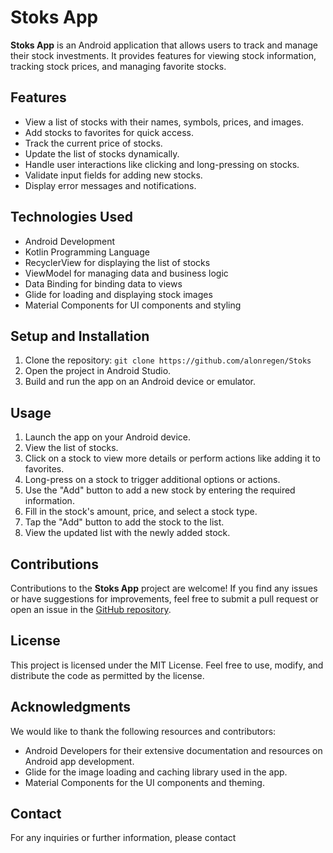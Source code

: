 # Stoks App

**Stoks App** is an Android application that allows users to track and manage their stock investments. It provides features for viewing stock information, tracking stock prices, and managing favorite stocks.

## Features

- View a list of stocks with their names, symbols, prices, and images.
- Add stocks to favorites for quick access.
- Track the current price of stocks.
- Update the list of stocks dynamically.
- Handle user interactions like clicking and long-pressing on stocks.
- Validate input fields for adding new stocks.
- Display error messages and notifications.

## Technologies Used

- Android Development
- Kotlin Programming Language
- RecyclerView for displaying the list of stocks
- ViewModel for managing data and business logic
- Data Binding for binding data to views
- Glide for loading and displaying stock images
- Material Components for UI components and styling

## Setup and Installation

1. Clone the repository: `git clone https://github.com/alonregen/Stoks`
2. Open the project in Android Studio.
3. Build and run the app on an Android device or emulator.

## Usage

1. Launch the app on your Android device.
2. View the list of stocks.
3. Click on a stock to view more details or perform actions like adding it to favorites.
4. Long-press on a stock to trigger additional options or actions.
5. Use the "Add" button to add a new stock by entering the required information.
6. Fill in the stock's amount, price, and select a stock type.
7. Tap the "Add" button to add the stock to the list.
8. View the updated list with the newly added stock.

## Contributions

Contributions to the **Stoks App** project are welcome! If you find any issues or have suggestions for improvements, feel free to submit a pull request or open an issue in the [GitHub repository](https://github.com/your-username/stoks-app).

## License

This project is licensed under the MIT License. Feel free to use, modify, and distribute the code as permitted by the license.

## Acknowledgments

We would like to thank the following resources and contributors:

- Android Developers for their extensive documentation and resources on Android app development.
- Glide for the image loading and caching library used in the app.
- Material Components for the UI components and theming.

## Contact

For any inquiries or further information, please contact
